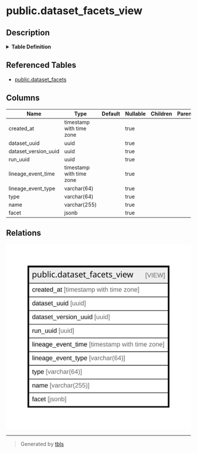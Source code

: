 # public.dataset_facets_view

## Description

<details>
<summary><strong>Table Definition</strong></summary>

```sql
CREATE VIEW dataset_facets_view AS (
 SELECT dataset_facets.created_at,
    dataset_facets.dataset_uuid,
    dataset_facets.dataset_version_uuid,
    dataset_facets.run_uuid,
    dataset_facets.lineage_event_time,
    dataset_facets.lineage_event_type,
    dataset_facets.type,
    dataset_facets.name,
    dataset_facets.facet
   FROM dataset_facets
)
```

</details>

## Referenced Tables

- [public.dataset_facets](public.dataset_facets.md)

## Columns

| Name | Type | Default | Nullable | Children | Parents | Comment |
| ---- | ---- | ------- | -------- | -------- | ------- | ------- |
| created_at | timestamp with time zone |  | true |  |  |  |
| dataset_uuid | uuid |  | true |  |  |  |
| dataset_version_uuid | uuid |  | true |  |  |  |
| run_uuid | uuid |  | true |  |  |  |
| lineage_event_time | timestamp with time zone |  | true |  |  |  |
| lineage_event_type | varchar(64) |  | true |  |  |  |
| type | varchar(64) |  | true |  |  |  |
| name | varchar(255) |  | true |  |  |  |
| facet | jsonb |  | true |  |  |  |

## Relations

![er](public.dataset_facets_view.svg)

---

> Generated by [tbls](https://github.com/k1LoW/tbls)
